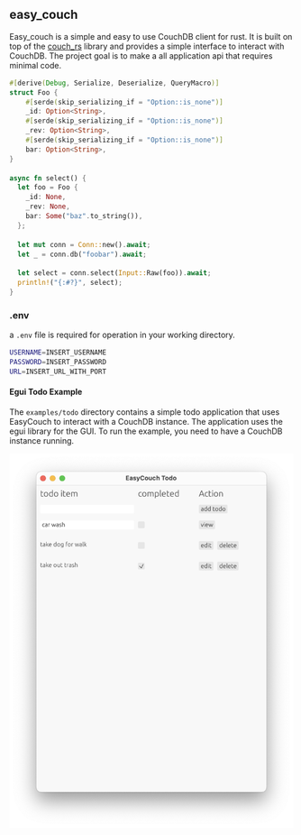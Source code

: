 ## easy_couch

Easy_couch is a simple and easy to use CouchDB client for rust. It is built on top of the [couch_rs](https://github.com/mibes/couch-rs) library and provides a simple interface to interact with CouchDB. The project goal is to make a all application api that requires minimal code.

```rust
#[derive(Debug, Serialize, Deserialize, QueryMacro)]
struct Foo {
    #[serde(skip_serializing_if = "Option::is_none")]
    _id: Option<String>,
    #[serde(skip_serializing_if = "Option::is_none")]
    _rev: Option<String>,
    #[serde(skip_serializing_if = "Option::is_none")]
    bar: Option<String>,
}

async fn select() {
  let foo = Foo {
    _id: None,
    _rev: None,
    bar: Some("baz".to_string()),
  };

  let mut conn = Conn::new().await;
  let _ = conn.db("foobar").await;

  let select = conn.select(Input::Raw(foo)).await;
  println!("{:#?}", select);
}


```



### .env

a `.env` file is required for operation in your working directory. 

```bash
USERNAME=INSERT_USERNAME
PASSWORD=INSERT_PASSWORD
URL=INSERT_URL_WITH_PORT
```




#### Egui Todo Example
The `examples/todo` directory contains a simple todo application that uses EasyCouch to interact with a CouchDB instance. The application uses the egui library for the GUI. To run the example, you need to have a CouchDB instance running.

![Alt text](examples/todo/example_screenshot.png "a title")
